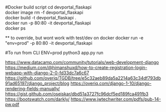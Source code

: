 #Docker build script
cd devportal_flaskapi <br/>
docker image rm -f devportal_flaskapi<br/>
docker build -t devportal_flaskapi .<br/>
docker run -p 80:80 -it devportal_flaskapi<br/>
docker ps<br/>

** to override, but wont work with test/dev on docker
docker run -e "env=prod" -p 80:80 -it devportal_flaskapi

#To run from CLI
ENV=prod python3 app.py run


https://www.datacamp.com/community/tutorials/web-development-django
https://medium.com/@himanshuxd/how-to-create-registration-login-webapp-with-django-2-0-fd33dc7a6c67
https://github.com/overiq/TGDB/tree/e5c32aeb89da5a2214a63c34df793db91ad65197/django_project/blog
https://overiq.com/django-1-10/django-rendering-fields-manually/
https://gist.github.com/oseiskar/dbd51a3727fc96dcf5ed189fca491fb3
https://bootswatch.com/darkly/
https://www.jwtechwriter.com/pdfs/pub-14-pw.pdf